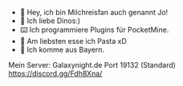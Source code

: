 - 👋 Hey, ich bin Milchreisfan auch genannt Jo!
- 🦕 Ich liebe Dinos:)
- ⌨️ Ich programmiere Plugins für PocketMine.
- 🍝 Am liebsten esse ich Pasta xD
- 📍 Ich komme aus Bayern.

Mein Server:
Galaxynight.de
Port 19132 (Standard)
https://discord.gg/Fdh8Xna/
